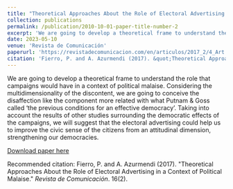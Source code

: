 ```yaml
---
title: "Theoretical Approaches About the Role of Electoral Advertising in a Context of Political Malaise"
collection: publications
permalink: /publication/2010-10-01-paper-title-number-2
excerpt: 'We are going to develop a theoretical frame to understand the role that campaigns would have in a context of political malaise. Considering the multidimensionality of the discontent, we are going to conceive the disaffection like the component more related with what Putnam & Goss called ‘the previous conditions for an effective democracy’. Taking into account the results of other studies surrounding the democratic effects of the campaigns, we will suggest that the electoral advertising could help us to improve the civic sense of the citizens from an attitudinal dimension, strengthening our democracies.'
date: 2023-05-10
venue: 'Revista de Comunicación'
paperurl: 'https://revistadecomunicacion.com/en/articulos/2017_2/4_Art.html'
citation: 'Fierro, P. and A. Azurmendi (2017). &quot;Theoretical Approaches About the Role of Electoral Advertising in a Context of Political Malaise.&quot; <i>Revista de Comunicación</i>. 16(2).'
---
```

We are going to develop a theoretical frame to understand the role that campaigns would have in a context of political malaise. Considering the multidimensionality of the discontent, we are going to conceive the disaffection like the component more related with what Putnam & Goss called ‘the previous conditions for an effective democracy’. Taking into account the results of other studies surrounding the democratic effects of the campaigns, we will suggest that the electoral advertising could help us to improve the civic sense of the citizens from an attitudinal dimension, strengthening our democracies.

[Download paper here](https://revistadecomunicacion.com/en/articulos/2017_2/4_Art.html)

Recommended citation: Fierro, P. and A. Azurmendi (2017). "Theoretical Approaches About the Role of Electoral Advertising in a Context of Political Malaise." <i>Revista de Comunicación</i>. 16(2).
